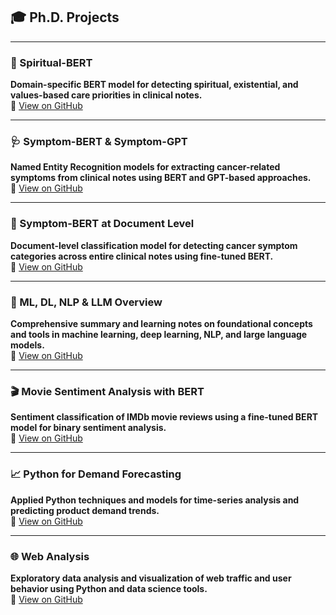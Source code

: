 ## 🎓 Ph.D. Projects

---

### 🧠 Spiritual-BERT  
**Domain-specific BERT model for detecting spiritual, existential, and values-based care priorities in clinical notes.**  
🔗 [View on GitHub](https://github.com/Nahidzeinali-web/Spritual-BERT)

---

### 🩺 Symptom-BERT & Symptom-GPT  
**Named Entity Recognition models for extracting cancer-related symptoms from clinical notes using BERT and GPT-based approaches.**  
🔗 [View on GitHub](https://github.com/Nahidzeinali-web/Symptom-BERT-and-Symptom-GPT-in-Name-Entity-Recognition-of-cancer-symptoms)

---

### 📄 Symptom-BERT at Document Level  
**Document-level classification model for detecting cancer symptom categories across entire clinical notes using fine-tuned BERT.**  
🔗 [View on GitHub](https://github.com/Nahidzeinali-web/The-symptom-BERT-at-Document-Level)

---

### 🧠 ML, DL, NLP & LLM Overview  
**Comprehensive summary and learning notes on foundational concepts and tools in machine learning, deep learning, NLP, and large language models.**  
🔗 [View on GitHub](https://github.com/Nahidzeinali-web/Overview-of-ML-DL-NLP-LLM)

---

### 🎬 Movie Sentiment Analysis with BERT  
**Sentiment classification of IMDb movie reviews using a fine-tuned BERT model for binary sentiment analysis.**  
🔗 [View on GitHub](https://github.com/Nahidzeinali-web/Movie-Sentiment-Analysis-using-BERT)

---

### 📈 Python for Demand Forecasting  
**Applied Python techniques and models for time-series analysis and predicting product demand trends.**  
🔗 [View on GitHub](https://github.com/Nahidzeinali-web/APPLICATIONS-OF-PYTHON-IN-DEMAND-FORECAST)

---

### 🌐 Web Analysis  
**Exploratory data analysis and visualization of web traffic and user behavior using Python and data science tools.**  
🔗 [View on GitHub](https://github.com/Nahidzeinali-web/Web-Analysis)
